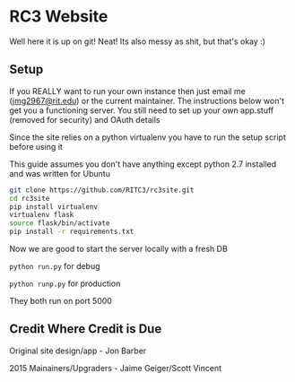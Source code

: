 RC3 Website
===========
Well here it is up on git! Neat! Its also messy as shit, but that's okay :)

Setup
-----
If you REALLY want to run your own instance then just email me (jmg2967@rit.edu) or the current maintainer. The instructions below won't get you a functioning server. You still need to set up your own app.stuff (removed for security) and OAuth details

Since the site relies on a python virtualenv you have to run the setup script before using it

This guide assumes you don't have anything except python 2.7 installed and was written for Ubuntu

```bash
git clone https://github.com/RITC3/rc3site.git
cd rc3site
pip install virtualenv
virtualenv flask
source flask/bin/activate
pip install -r requirements.txt
```

Now we are good to start the server locally with a fresh DB

`python run.py` for debug

`python runp.py` for production

They both run on port 5000

Credit Where Credit is Due
--------------------------
Original site design/app - Jon Barber

2015 Mainainers/Upgraders - Jaime Geiger/Scott Vincent
